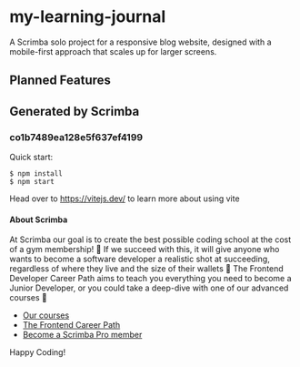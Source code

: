 # my-learning-journal
A Scrimba solo project for a responsive blog website, designed with a mobile-first approach that scales up for larger screens.
## Planned Features
## Generated by Scrimba
### co1b7489ea128e5f637ef4199

Quick start:

```
$ npm install
$ npm start
````

Head over to https://vitejs.dev/ to learn more about using vite
#### About Scrimba

At Scrimba our goal is to create the best possible coding school at the cost of a gym membership! 💜
If we succeed with this, it will give anyone who wants to become a software developer a realistic shot at succeeding, regardless of where they live and the size of their wallets 🎉
The Frontend Developer Career Path aims to teach you everything you need to become a Junior Developer, or you could take a deep-dive with one of our advanced courses 🚀

- [Our courses](https://scrimba.com/allcourses)
- [The Frontend Career Path](https://scrimba.com/learn/frontend)
- [Become a Scrimba Pro member](https://scrimba.com/pricing)

Happy Coding!

